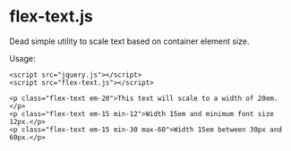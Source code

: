 flex-text.js
============

Dead simple utility to scale text based on container element size.

Usage:


    <script src="jquery.js"></script>
    <script src="flex-text.js"></script>

    <p class="flex-text em-20">This text will scale to a width of 20em.</p>
    <p class="flex-text em-15 min-12">Width 15em and minimum font size 12px.</p>
    <p class="flex-text em-15 min-30 max-60">Width 15em between 30px and 60px.</p>
